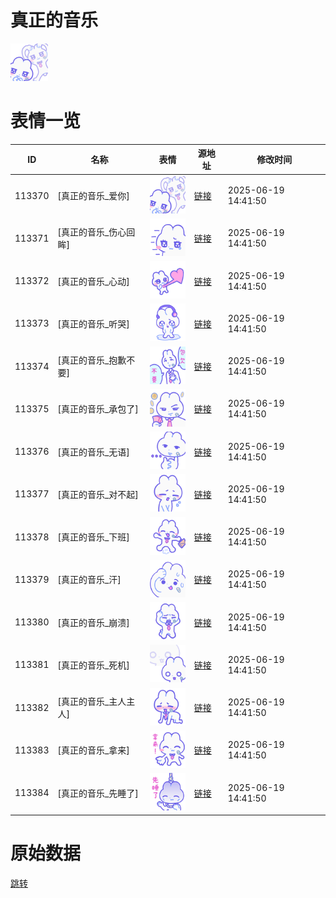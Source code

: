 # 真正的音乐

<img src="./cover.png" height="60" alt="cover" />

# 表情一览

|ID|名称|表情|源地址|修改时间|
|----|----|----|----|----|
|113370|[真正的音乐_爱你]|<img src="./pic/113370_%5B真正的音乐_爱你%5D.png" height="60" alt="爱你"/>|[链接](https://i0.hdslb.com/bfs/garb/575f2cf4e5401613f3380f10454c18a5874ff61c.png)|2025-06-19 14:41:50|
|113371|[真正的音乐_伤心回眸]|<img src="./pic/113371_%5B真正的音乐_伤心回眸%5D.png" height="60" alt="伤心回眸"/>|[链接](https://i0.hdslb.com/bfs/garb/46c2427f55d65f02d8214c8dcc502ba3d3f947c8.png)|2025-06-19 14:41:50|
|113372|[真正的音乐_心动]|<img src="./pic/113372_%5B真正的音乐_心动%5D.png" height="60" alt="心动"/>|[链接](https://i0.hdslb.com/bfs/garb/9b9d12a75a2e00cd03d98c7135dc0ac3dda69cbd.png)|2025-06-19 14:41:50|
|113373|[真正的音乐_听哭]|<img src="./pic/113373_%5B真正的音乐_听哭%5D.png" height="60" alt="听哭"/>|[链接](https://i0.hdslb.com/bfs/garb/6fba530e94b1e39414d8498fc87557321930b16b.png)|2025-06-19 14:41:50|
|113374|[真正的音乐_抱歉不要]|<img src="./pic/113374_%5B真正的音乐_抱歉不要%5D.png" height="60" alt="抱歉不要"/>|[链接](https://i0.hdslb.com/bfs/garb/63bc7ceb8ac8840dd86d17295cf8e48602486f87.png)|2025-06-19 14:41:50|
|113375|[真正的音乐_承包了]|<img src="./pic/113375_%5B真正的音乐_承包了%5D.png" height="60" alt="承包了"/>|[链接](https://i0.hdslb.com/bfs/garb/8cbc63ecb207a672cf02920fc317c02b2e3f6e14.png)|2025-06-19 14:41:50|
|113376|[真正的音乐_无语]|<img src="./pic/113376_%5B真正的音乐_无语%5D.png" height="60" alt="无语"/>|[链接](https://i0.hdslb.com/bfs/garb/1bb96a5684655e2fa7cfd47ec56cac213b915cd7.png)|2025-06-19 14:41:50|
|113377|[真正的音乐_对不起]|<img src="./pic/113377_%5B真正的音乐_对不起%5D.png" height="60" alt="对不起"/>|[链接](https://i0.hdslb.com/bfs/garb/f1ec27c3dc19e37557ca89143151c212b6694bc0.png)|2025-06-19 14:41:50|
|113378|[真正的音乐_下班]|<img src="./pic/113378_%5B真正的音乐_下班%5D.png" height="60" alt="下班"/>|[链接](https://i0.hdslb.com/bfs/garb/1903e812e8a24544644bacb438e41ae8def1abc5.png)|2025-06-19 14:41:50|
|113379|[真正的音乐_汗]|<img src="./pic/113379_%5B真正的音乐_汗%5D.png" height="60" alt="汗"/>|[链接](https://i0.hdslb.com/bfs/garb/79c80406372ea25ad6f2563c1db0664a27ed838e.png)|2025-06-19 14:41:50|
|113380|[真正的音乐_崩溃]|<img src="./pic/113380_%5B真正的音乐_崩溃%5D.png" height="60" alt="崩溃"/>|[链接](https://i0.hdslb.com/bfs/garb/b7667abdb5364f5a4b9a9f2b12ee08b601a279cf.png)|2025-06-19 14:41:50|
|113381|[真正的音乐_死机]|<img src="./pic/113381_%5B真正的音乐_死机%5D.png" height="60" alt="死机"/>|[链接](https://i0.hdslb.com/bfs/garb/d7743578949b8765a49073af1e0c115766e14705.png)|2025-06-19 14:41:50|
|113382|[真正的音乐_主人主人]|<img src="./pic/113382_%5B真正的音乐_主人主人%5D.png" height="60" alt="主人主人"/>|[链接](https://i0.hdslb.com/bfs/garb/0af9db366f9e1cddecf6f14bb9d2634051ca45d8.png)|2025-06-19 14:41:50|
|113383|[真正的音乐_拿来]|<img src="./pic/113383_%5B真正的音乐_拿来%5D.png" height="60" alt="拿来"/>|[链接](https://i0.hdslb.com/bfs/garb/d1af82830764694c1102f810eef3c9bd4d016766.png)|2025-06-19 14:41:50|
|113384|[真正的音乐_先睡了]|<img src="./pic/113384_%5B真正的音乐_先睡了%5D.png" height="60" alt="先睡了"/>|[链接](https://i0.hdslb.com/bfs/garb/3df9488b828042c7bbb43b98e981e4949d9337eb.png)|2025-06-19 14:41:50|

# 原始数据

[跳转](./raw.json)

